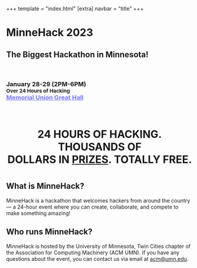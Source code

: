 +++
template = "index.html"
[extra]
navbar = "title"
+++

<div class="masthead">
    <div class="overlay">
        <div class="container">
            <h1 id="title">MinneHack 2023</h1>
            <h2 id="tagline">The Biggest Hackathon in Minnesota!</h2>
            <p>&nbsp;</p>
            <h3 id="dates">
                January 28-29 (2PM-6PM)<br/>
                <small>Over 24 Hours of Hacking</small></br>
		<a href="https://goo.gl/maps/GksQk1Vf4LKvRVEN7" style="color:#7777ff;">Memorial Union Great Hall</a>
            </h3>
            <br/>
            <!-- <iframe id="stream" style="display: none" src="https://player.twitch.tv/?channel=minnehack&parent=minnehack.io" frameborder="0" allowfullscreen="true" scrolling="no" height="378" width="620"></iframe> -->
            <!-- <noscript><a class="btn" href="https://www.twitch.tv/minnehack">Watch the stream on Twitch!</a></noscript> -->
        </div>
    </div>
</div>

<div class="container">
    <h1 style="text-align: center; margin-bottom: 1.5em;">24&nbsp;HOURS OF
    HACKING. THOUSANDS OF DOLLARS&nbsp;IN&nbsp;<a href="/prizes">PRIZES</a>.
    TOTALLY&nbsp;<span title="minus travel lol">FREE</span>.</h1>
    <div class="row" id="faq">
        <div class="col-6">
            <div class="box">
                <h2>What is MinneHack?</h2>
                <div>
                    <p>
                    MinneHack is a hackathon that welcomes hackers from
                    around the country &mdash; a 24-hour event where you can
                    create, collaborate, and compete to make something
                    amazing!
                    </p>
                </div>
            </div>
        </div>
        <div class="col-6">
            <div class="box">
                <h2>Who runs MinneHack?</h2>
                <div>
                    <p>
                    MinneHack is hosted by the University of Minnesota, Twin
                    Cities chapter of the Association for Computing Machinery
                    (ACM UMN). If you have any questions about the event, you
                    can contact us via email at
                    <a href="mailto:acm@umn.edu">acm@umn.edu</a>.
                    </p>
                </div>
            </div>
        </div>
    </div>
</div>

<!-- <script> -->
<!-- document.addEventListener("DOMContentLoaded", () => { -->
<!--    const stream = document.querySelector("#stream"); -->
<!--    stream.style.display = "inline"; -->
<!-- }); -->
<!-- </script> -->
